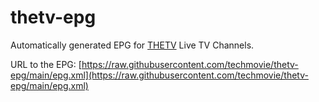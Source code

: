 # thetv-epg

Automatically generated EPG for  [THETV](http://tvpass.org/) Live TV Channels.

URL to the EPG: [https://raw.githubusercontent.com/techmovie/thetv-epg/main/epg.xml](https://raw.githubusercontent.com/techmovie/thetv-epg/main/epg.xml)
